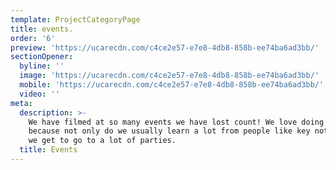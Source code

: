 ```yaml
---
template: ProjectCategoryPage
title: events.
order: '6'
preview: 'https://ucarecdn.com/c4ce2e57-e7e8-4db8-858b-ee74ba6ad3bb/'
sectionOpener:
  byline: ''
  image: 'https://ucarecdn.com/c4ce2e57-e7e8-4db8-858b-ee74ba6ad3bb/'
  mobile: 'https://ucarecdn.com/c4ce2e57-e7e8-4db8-858b-ee74ba6ad3bb/'
  video: ''
meta:
  description: >-
    We have filmed at so many events we have lost count! We love doing them
    because not only do we usually learn a lot from people like key note speaker
    we get to go to a lot of parties.
  title: Events
---
```

